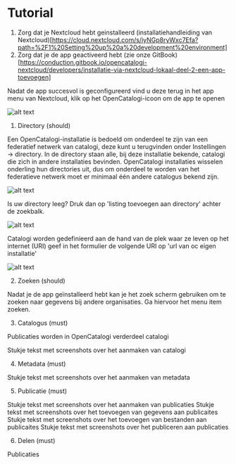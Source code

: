 # Tutorial

1. Zorg dat je Nextcloud hebt geinstalleerd (installatiehandleiding van Nextcloud)[https://cloud.nextcloud.com/s/iyNGp8ryWxc7Efa?path=%2F1%20Setting%20up%20a%20development%20environment]
2. Zorg dat je de app geactiveerd hebt (zie onze GitBook)[https://conduction.gitbook.io/opencatalogi-nextcloud/developers/installatie-via-nextcloud-lokaal-deel-2-een-app-toevoegen]

Nadat de app succesvol is geconfigureerd vind u deze terug in het app menu van Nextcloud, klik op het OpenCatalogi-icoon om de app te openen

![alt text](.gitbook/assets/nc_app_menu.png)

1. Directory (should)

Een OpenCatalogi-installatie is bedoeld om onderdeel te zijn van een federatief netwerk van catalogi, deze kunt u terugvinden onder Instellingen -> directory. In de directory staan alle, bij deze installatie bekende, catalogi die zich in andere installaties bevinden. OpenCatalogi installaties wisselen onderling hun directories uit, dus om onderdeel te worden van het federatieve netwerk moet er minimaal één andere catalogus bekend zijn.

![alt text](image.png)

Is uw directory leeg? Druk dan op 'listing toevoegen aan directory' achter de zoekbalk.

![alt text](image-1.png)

Catalogi worden gedefinieerd aan de hand van de plek waar ze leven op het internet (URI) geef in het formulier de volgende URI op 'url van oc eigen installatie'

![alt text](image-2.png)

2. Zoeken (should)

Nadat je de app geïnstalleerd hebt kan je het zoek scherm gebruiken om te zoeken naar gegevens bij andere organisaties. Ga hiervoor het menu item zoeken. 

3. Catalogus (must)

Publicaties worden in OpenCatalogi verderdeel catalogi

Stukje tekst met screenshots over het aanmaken van catalogi

4. Metadata (must)

Stukje tekst met screenshots over het aanmaken van metadata

5. Publicatie (must)

Stukje tekst met screenshots over het aanmaken van publicaties
Stukje tekst met screenshots over het toevoegen van gegevens aan publicaites
Stukje tekst met screenshots over het toevoegen van bestanden aan publicaites
Stukje tekst met screenshots over het publiceren aan publicaties

6. Delen (must)

Publicaties 
